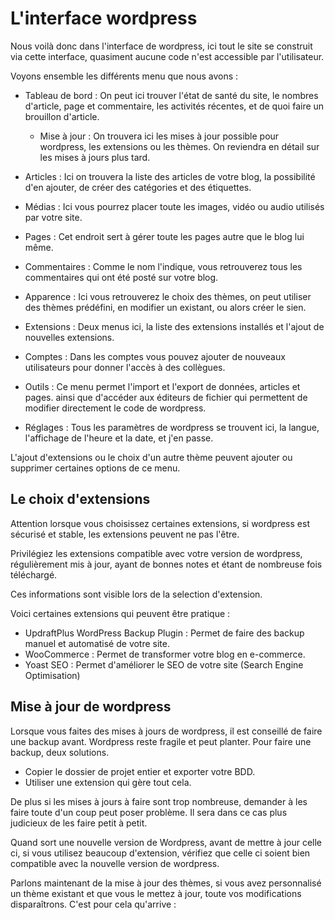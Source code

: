 # L'interface wordpress #

Nous voilà donc dans l'interface de wordpress, ici tout le site se construit via cette interface, quasiment aucune code n'est accessible par l'utilisateur.

Voyons ensemble les différents menu que nous avons :

- Tableau de bord :
    On peut ici trouver l'état de santé du site, le nombres d'article, page et commentaire, les activités récentes, et de quoi faire un brouillon d'article.

  - Mise à jour :
        On trouvera ici les mises à jour possible pour wordpress, les extensions ou les thèmes. On reviendra en détail sur les mises à jours plus tard.
- Articles :
    Ici on trouvera la liste des articles de votre blog, la possibilité d'en ajouter, de créer des catégories et des étiquettes.
- Médias :
    Ici vous pourrez placer toute les images, vidéo ou audio utilisés par votre site.
- Pages :
    Cet endroit sert à gérer toute les pages autre que le blog lui même.
- Commentaires :
    Comme le nom l'indique, vous retrouverez tous les commentaires qui ont été posté sur votre blog.
- Apparence :
    Ici vous retrouverez le choix des thèmes, on peut utiliser des thèmes prédéfini, en modifier un existant, ou alors créer le sien.
- Extensions :
    Deux menus ici, la liste des extensions installés et l'ajout de nouvelles extensions.
- Comptes :
    Dans les comptes vous pouvez ajouter de nouveaux utilisateurs pour donner l'accès à des collègues.
- Outils :
    Ce menu permet l'import et l'export de données, articles et pages. ainsi que d'accéder aux éditeurs de fichier qui permettent de modifier directement le code de wordpress.
- Réglages :
    Tous les paramètres de wordpress se trouvent ici, la langue, l'affichage de l'heure et la date, et j'en passe.

L'ajout d'extensions ou le choix d'un autre thème peuvent ajouter ou supprimer certaines options de ce menu.

## Le choix d'extensions ##

Attention lorsque vous choisissez certaines extensions, si wordpress est sécurisé et stable, les extensions peuvent ne pas l'être.

Privilégiez les extensions compatible avec votre version de wordpress, régulièrement mis à jour, ayant de bonnes notes et étant de nombreuse fois téléchargé.

Ces informations sont visible lors de la selection d'extension.

Voici certaines extensions qui peuvent être pratique :

- UpdraftPlus WordPress Backup Plugin :
    Permet de faire des backup manuel et automatisé de votre site.
- WooCommerce :
    Permet de transformer votre blog en e-commerce.
- Yoast SEO :
    Permet d'améliorer le SEO de votre site (Search Engine Optimisation)

## Mise à jour de wordpress ##

Lorsque vous faites des mises à jours de wordpress, il est conseillé de faire une backup avant. Wordpress reste fragile et peut planter. Pour faire une backup, deux solutions.

- Copier le dossier de projet entier et exporter votre BDD.
- Utiliser une extension qui gère tout cela.

De plus si les mises à jours à faire sont trop nombreuse, demander à les faire toute d'un coup peut poser problème. Il sera dans ce cas plus judicieux de les faire petit à petit.

Quand sort une nouvelle version de Wordpress, avant de mettre à jour celle ci, si vous utilisez beaucoup d'extension, vérifiez que celle ci soient bien compatible avec la nouvelle version de wordpress.

Parlons maintenant de la mise à jour des thèmes, si vous avez personnalisé un thème existant et que vous le mettez à jour, toute vos modifications disparaîtrons. C'est pour cela qu'arrive :
